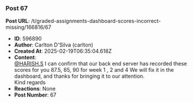 ### Post 67
**Post URL**: /t/graded-assignments-dashboard-scores-incorrect-missing/166816/67
- **ID**: 596890
- **Author**: Carlton D'Silva (carlton)
- **Created At**: 2025-02-19T06:35:04.618Z
- **Content**:  
  <a class="mention" href="/u/harish.s">@HARISH.S</a> I can confirm that our back end server has recorded these scores for you 87.5, 65, 90 for week 1 , 2 and 4
We will fix it in the dashboard, and thanks for bringing it to our attention.<br>
Kind regards
- **Reactions**: None
- **Post Number**: 67

